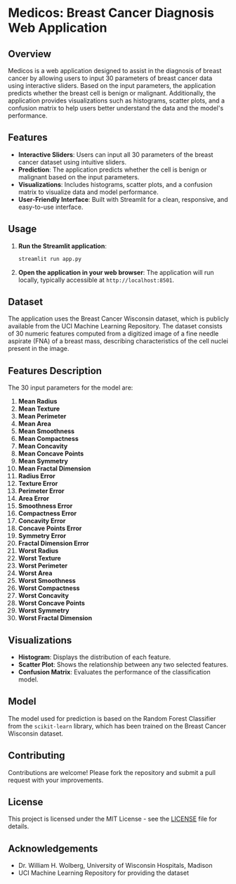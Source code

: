 # Medicos: Breast Cancer Diagnosis Web Application

## Overview

Medicos is a web application designed to assist in the diagnosis of breast cancer by allowing users to input 30 parameters of breast cancer data using interactive sliders. Based on the input parameters, the application predicts whether the breast cell is benign or malignant. Additionally, the application provides visualizations such as histograms, scatter plots, and a confusion matrix to help users better understand the data and the model's performance.

## Features

- **Interactive Sliders**: Users can input all 30 parameters of the breast cancer dataset using intuitive sliders.
- **Prediction**: The application predicts whether the cell is benign or malignant based on the input parameters.
- **Visualizations**: Includes histograms, scatter plots, and a confusion matrix to visualize data and model performance.
- **User-Friendly Interface**: Built with Streamlit for a clean, responsive, and easy-to-use interface.

## Usage

1. **Run the Streamlit application**:
   ```bash
   streamlit run app.py
   ```

2. **Open the application in your web browser**:
   The application will run locally, typically accessible at `http://localhost:8501`.

## Dataset

The application uses the Breast Cancer Wisconsin dataset, which is publicly available from the UCI Machine Learning Repository. The dataset consists of 30 numeric features computed from a digitized image of a fine needle aspirate (FNA) of a breast mass, describing characteristics of the cell nuclei present in the image.

## Features Description

The 30 input parameters for the model are:

1. **Mean Radius**
2. **Mean Texture**
3. **Mean Perimeter**
4. **Mean Area**
5. **Mean Smoothness**
6. **Mean Compactness**
7. **Mean Concavity**
8. **Mean Concave Points**
9. **Mean Symmetry**
10. **Mean Fractal Dimension**
11. **Radius Error**
12. **Texture Error**
13. **Perimeter Error**
14. **Area Error**
15. **Smoothness Error**
16. **Compactness Error**
17. **Concavity Error**
18. **Concave Points Error**
19. **Symmetry Error**
20. **Fractal Dimension Error**
21. **Worst Radius**
22. **Worst Texture**
23. **Worst Perimeter**
24. **Worst Area**
25. **Worst Smoothness**
26. **Worst Compactness**
27. **Worst Concavity**
28. **Worst Concave Points**
29. **Worst Symmetry**
30. **Worst Fractal Dimension**

## Visualizations

- **Histogram**: Displays the distribution of each feature.
- **Scatter Plot**: Shows the relationship between any two selected features.
- **Confusion Matrix**: Evaluates the performance of the classification model.

## Model

The model used for prediction is based on the Random Forest Classifier from the `scikit-learn` library, which has been trained on the Breast Cancer Wisconsin dataset.

## Contributing

Contributions are welcome! Please fork the repository and submit a pull request with your improvements.

## License

This project is licensed under the MIT License - see the [LICENSE](LICENSE) file for details.

## Acknowledgements

- Dr. William H. Wolberg, University of Wisconsin Hospitals, Madison
- UCI Machine Learning Repository for providing the dataset
